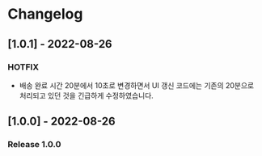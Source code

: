 # Changelog

## [1.0.1] - 2022-08-26

### HOTFIX
- 배송 완료 시간 20분에서 10초로 변경하면서 UI 갱신 코드에는 기존의 20분으로 처리되고 있던 것을 긴급하게 수정하였습니다.

## [1.0.0] - 2022-08-26

### Release 1.0.0